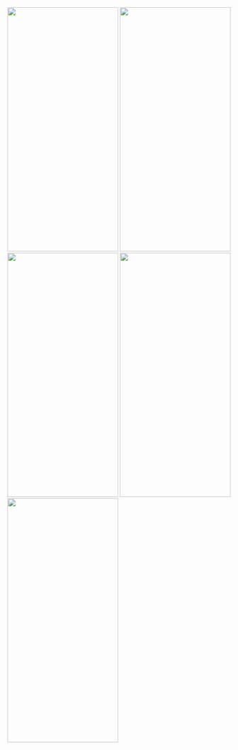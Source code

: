 
<img src="https://github.com/gaurav-afk/restaurant-rating-ios-app/assets/65609530/0f28bc1e-4ca9-4872-a5c8-29bee7826f30" width="250" height="550">
<img src="https://github.com/gaurav-afk/restaurant-rating-ios-app/assets/65609530/d5816ab9-f3ff-42ad-b2e7-fb70206a3054" width="250" height="550">
<img src="https://github.com/gaurav-afk/restaurant-rating-ios-app/assets/65609530/af94b321-0bbd-4594-8866-79359682fae5" width="250" height="550">
<img src="https://github.com/gaurav-afk/restaurant-rating-ios-app/assets/65609530/d022ee8d-90ce-4edd-88d9-d7c9f174f5e8" width="250" height="550">
<img src="https://github.com/gaurav-afk/restaurant-rating-ios-app/assets/65609530/f82ce8e4-9296-4539-9d8a-e856cdf6bee2" width="250" height="550">


